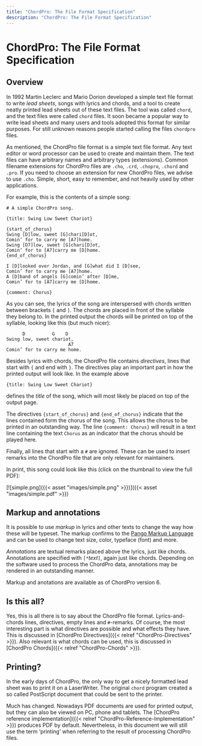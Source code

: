 ```yaml
---
title: "ChordPro: The File Format Specification"
description: "ChordPro: The File Format Specification"
---
```


# ChordPro: The File Format Specification

## Overview

In 1992 Martin Leclerc and Mario Dorion developed a simple text file format to write _lead sheets_, songs with lyrics and chords, and a tool to create neatly printed lead sheets out of these text files. The tool was called `chord`, and the text files were called `chord` files. It soon became a popular way to write lead sheets and many users and tools adopted this format for similar purposes. For still unknown reasons people started calling the files `chordpro` files.

As mentioned, the ChordPro file format is a simple text file format. Any text editor or word processor can be used to create and maintain them. The text files can have arbitrary names and arbitrary types (extensions). Common filename extensions for ChordPro files are `.cho`, `.crd`, `.chopro`, `.chord` and `.pro`. If you need to choose an extension for new ChordPro files, we advise to use `.cho`. Simple, short, easy to remember, and not heavily used by other applications.

For example, this is the contents of a simple song:

    # A simple ChordPro song.

    {title: Swing Low Sweet Chariot}

    {start_of_chorus}
    Swing [D]low, sweet [G]chari[D]ot,
    Comin’ for to carry me [A7]home.
    Swing [D7]low, sweet [G]chari[D]ot,
    Comin’ for to [A7]carry me [D]home.
    {end_of_chorus}

    I [D]looked over Jordan, and [G]what did I [D]see,
    Comin’ for to carry me [A7]home.
    A [D]band of angels [G]comin’ after [D]me,
    Comin’ for to [A7]carry me [D]home.

    {comment: Chorus}

As you can see, the lyrics of the song are interspersed with chords written between brackets `[` and `]`. The chords are placed in front of the syllable they belong to. In the printed output the chords will be printed on top of the syllable, looking like this (but much nicer):

          D          G    D
    Swing low, sweet chariot,
                           A7
    Comin’ for to carry me home.

Besides lyrics with chords, the ChordPro file contains _directives_, lines that start with `{` and end with `}`. The directives play an important part in how the printed output will look like. In the example above

    {title: Swing Low Sweet Chariot}

defines the _title_ of the song, which will most likely be placed on top of the output page.

The directives `{start_of_chorus}` and `{end_of_chorus}` indicate that the lines contained form the chorus of the song. This allows the chorus to be printed in an outstanding way. The line `{comment: Chorus}` will result in a text line containing the text `Chorus` as an indicator that the chorus should be played here.

Finally, all lines that start with a `#` are ignored. These can be used to insert remarks into the ChordPro file that are only relevant for maintainers.

In print, this song could look like this (click on the thumbnail to view the full PDF):

[![simple.png]({{< asset "images/simple.png" >}})]({{< asset "images/simple.pdf" >}})

## Markup and annotations

It is possible to use _markup_ in lyrics and other texts to change the
way how these will be typeset. The markup confirms to the [Pango
Markup Language](Pango_Markup.html)
and can be used to change text size, color, typeface (font) and more.

_Annotations_ are textual remarks placed above the lyrics, just like
chords. Annotations are specified with `[*`*text*`]`, again just like
chords. Depending on the software used to process the ChordPro data,
annotations may be rendered in an outstanding manner.

Markup and anotations are available as of ChordPro version 6.

## Is this all?

Yes, this is all there is to say about the ChordPro file format. Lyrics-and-chords lines, directives, empty lines and `#`-remarks. Of course, the most interesting part is what directives are possible and what effects they have. This is discussed in [ChordPro Directives]({{< relref "ChordPro-Directives" >}}). Also relevant is what chords can be used, this is discussed in [ChordPro Chords]({{< relref "ChordPro-Chords" >}}).

## Printing?

In the early days of ChordPro, the only way to get a nicely formatted lead sheet was to print it on a LaserWriter. The original `chord` program created a so called PostScript document that could be sent to the printer.

Much has changed. Nowadays PDF documents are used for printed output, but they can also be viewed on PC, phone and tablets. The [ChordPro reference implementation]({{< relref "ChordPro-Reference-Implementation" >}}) produces PDF by default. Nevertheless, in this document we will still use the term ‘printing’ when referring to the result of processing ChordPro files.
